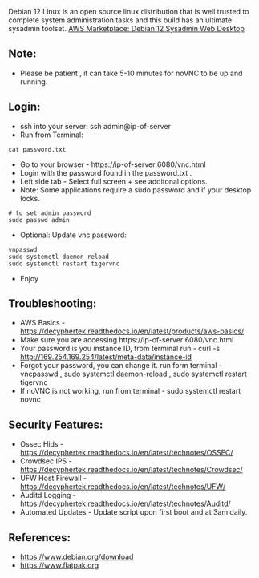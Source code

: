 Debian 12 Linux is an open source linux distribution that is well trusted to complete system administration tasks and this build has an ultimate sysadmin toolset. [AWS Marketplace: Debian 12 Sysadmin Web Desktop ](https://aws.amazon.com/marketplace/pp/prodview-r2juwnhaqmp5i?sr=0-1&ref_=beagle&applicationId=AWSMPContessa)


Note:
-----
* Please be patient , it can take 5-10 minutes for noVNC to be up and running. 

Login:
------
* ssh into your server: ssh admin@ip-of-server
* Run from Terminal:
```
cat password.txt
```
* Go to your browser - https://ip-of-server:6080/vnc.html
* Login with the password found in the password.txt . 
* Left side tab - Select full screen + see additonal options.
* Note: Some applications require a sudo password and if your desktop locks. 
```
# to set admin password
sudo passwd admin

````
* Optional: Update vnc password: 
```
vnpasswd
sudo systemctl daemon-reload 
sudo systemctl restart tigervnc

```
* Enjoy

Troubleshooting:
----------------
* AWS Basics - https://decyphertek.readthedocs.io/en/latest/products/aws-basics/ 
* Make sure you are accessing https://ip-of-server:6080/vnc.html 
* Your password is you instance ID, from terminal run - curl -s http://169.254.169.254/latest/meta-data/instance-id 
* Forgot your password, you can change it. run form terminal - vncpasswd , sudo systemctl daemon-reload , sudo systemctl restart tigervnc
* If noVNC is not working, run from terminal - sudo systemctl restart novnc

Security Features:
------------------
* Ossec Hids - https://decyphertek.readthedocs.io/en/latest/technotes/OSSEC/ 
* Crowdsec IPS - https://decyphertek.readthedocs.io/en/latest/technotes/Crowdsec/ 
* UFW Host Firewall - https://decyphertek.readthedocs.io/en/latest/technotes/UFW/ 
* Auditd Logging - https://decyphertek.readthedocs.io/en/latest/technotes/Auditd/ 
* Automated Updates - Update script upon first boot and at 3am daily.

References:
----------
* https://www.debian.org/download 
* https://www.flatpak.org 
